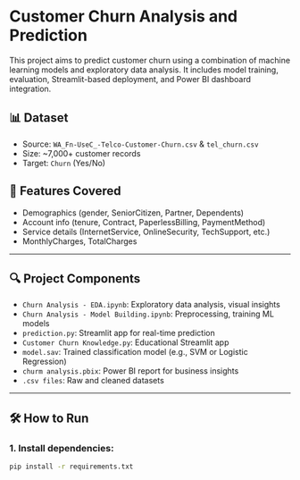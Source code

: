 # Customer Churn Analysis and Prediction

This project aims to predict customer churn using a combination of machine learning models and exploratory data analysis. It includes model training, evaluation, Streamlit-based deployment, and Power BI dashboard integration.

## 📊 Dataset
- Source: `WA_Fn-UseC_-Telco-Customer-Churn.csv` & `tel_churn.csv`
- Size: ~7,000+ customer records
- Target: `Churn` (Yes/No)

## 🧠 Features Covered
- Demographics (gender, SeniorCitizen, Partner, Dependents)
- Account info (tenure, Contract, PaperlessBilling, PaymentMethod)
- Service details (InternetService, OnlineSecurity, TechSupport, etc.)
- MonthlyCharges, TotalCharges

---

## 🔍 Project Components
- `Churn Analysis - EDA.ipynb`: Exploratory data analysis, visual insights
- `Churn Analysis - Model Building.ipynb`: Preprocessing, training ML models
- `prediction.py`: Streamlit app for real-time prediction
- `Customer Churn Knowledge.py`: Educational Streamlit app
- `model.sav`: Trained classification model (e.g., SVM or Logistic Regression)
- `churm analysis.pbix`: Power BI report for business insights
- `.csv files`: Raw and cleaned datasets

---

## 🛠️ How to Run

### 1. Install dependencies:
```bash
pip install -r requirements.txt
